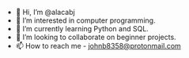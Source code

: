 - 👋 Hi, I’m @alacabj
- 👀 I’m interested in computer programming.
- 🌱 I’m currently learning Python and SQL.
- 💞️ I’m looking to collaborate on beginner projects.
- 📫 How to reach me - johnb8358@protonmail.com

<!---
alacabj/alacabj is a ✨ special ✨ repository because its `README.md` (this file) appears on your GitHub profile.
You can click the Preview link to take a look at your changes.
--->
